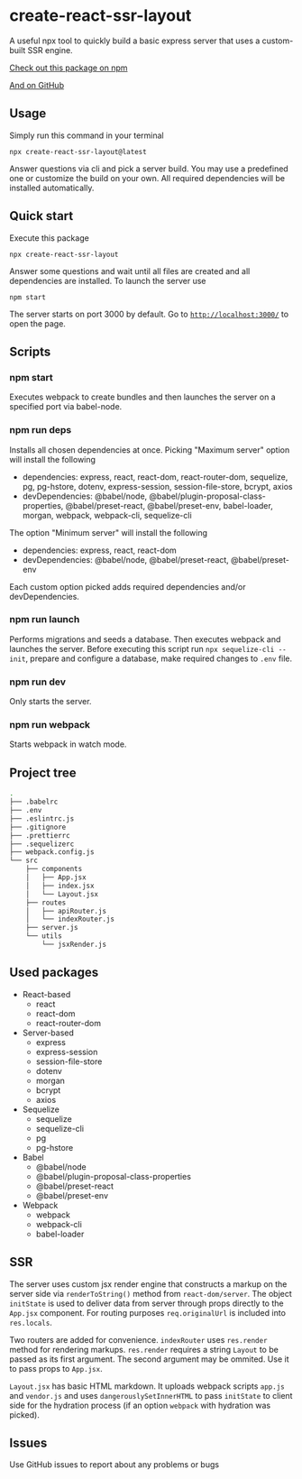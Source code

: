 # create-react-ssr-layout

A useful npx tool to quickly build a basic express server that uses a custom-built SSR engine.

[Check out this package on npm](https://www.npmjs.com/package/create-react-ssr-layout 'NPM create-react-ssr-layout')

[And on GitHub](https://github.com/grentank/create-react-ssr-layout 'GitHub')

## Usage

Simply run this command in your terminal

```
npx create-react-ssr-layout@latest
```

Answer questions via cli and pick a server build. You may use a predefined one or customize the build on your own. All required dependencies will be installed automatically.

## Quick start

Execute this package

```
npx create-react-ssr-layout
```

Answer some questions and wait until all files are created and all dependencies are installed. To launch the server use

```
npm start
```

The server starts on port 3000 by default. Go to [`http://localhost:3000/`](http://localhost:3000/) to open the page.

## Scripts

### npm start

Executes webpack to create bundles and then launches the server on a specified port via babel-node.

### npm run deps

Installs all chosen dependencies at once. Picking "Maximum server" option will install the following

- dependencies: express, react, react-dom, react-router-dom, sequelize, pg, pg-hstore, dotenv, express-session, session-file-store, bcrypt, axios
- devDependencies: @babel/node, @babel/plugin-proposal-class-properties, @babel/preset-react, @babel/preset-env, babel-loader, morgan, webpack, webpack-cli, sequelize-cli

The option "Minimum server" will install the following

- dependencies: express, react, react-dom
- devDependencies: @babel/node, @babel/preset-react, @babel/preset-env

Each custom option picked adds required dependencies and/or devDependencies.

### npm run launch

Performs migrations and seeds a database. Then executes webpack and launches the server. Before executing this script run `npx sequelize-cli --init`, prepare and configure a database, make required changes to `.env` file.

### npm run dev

Only starts the server.

### npm run webpack

Starts webpack in watch mode.

## Project tree

```bash
.
├── .babelrc
├── .env
├── .eslintrc.js
├── .gitignore
├── .prettierrc
├── .sequelizerc
├── webpack.config.js
└── src
    ├── components
    │   ├── App.jsx
    │   ├── index.jsx
    │   └── Layout.jsx
    ├── routes
    │   ├── apiRouter.js
    │   └── indexRouter.js
    ├── server.js
    └── utils
        └── jsxRender.js
```

## Used packages

- React-based
  - react
  - react-dom
  - react-router-dom
- Server-based
  - express
  - express-session
  - session-file-store
  - dotenv
  - morgan
  - bcrypt
  - axios
- Sequelize
  - sequelize
  - sequelize-cli
  - pg
  - pg-hstore
- Babel
  - @babel/node
  - @babel/plugin-proposal-class-properties
  - @babel/preset-react
  - @babel/preset-env
- Webpack
  - webpack
  - webpack-cli
  - babel-loader

## SSR

The server uses custom jsx render engine that constructs a markup on the server side via `renderToString()` method from `react-dom/server`. The object `initState` is used to deliver data from server through props directly to the `App.jsx` component. For routing purposes `req.originalUrl` is included into `res.locals`.

Two routers are added for convenience. `indexRouter` uses `res.render` method for rendering markups. `res.render` requires a string `Layout` to be passed as its first argument. The second argument may be ommited. Use it to pass props to `App.jsx`.

`Layout.jsx` has basic HTML markdown. It uploads webpack scripts `app.js` and `vendor.js` and uses `dangerouslySetInnerHTML` to pass `initState` to client side for the hydration process (if an option `webpack` with hydration was picked).

## Issues

Use GitHub issues to report about any problems or bugs
